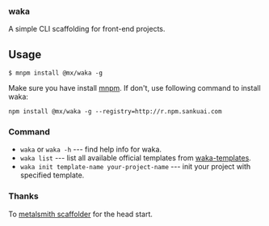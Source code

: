 ### waka
A simple CLI scaffolding for front-end projects.

## Usage

```
$ mnpm install @mx/waka -g
```

Make sure you have install [mnpm](http://npm.sankuai.com/). If don't, use following command to install waka:

```
npm install @mx/waka -g --registry=http://r.npm.sankuai.com
```

### Command

* `waka` or `waka -h` --- find help info for waka.
* `waka list` --- list all available official templates from [waka-templates](https://github.com/waka-templates).
* `waka init template-name your-project-name` --- init your project with specified template.

### Thanks
To [metalsmith scaffolder](https://github.com/metalsmith/metalsmith/blob/master/examples/project-scaffolder) for the head start.



